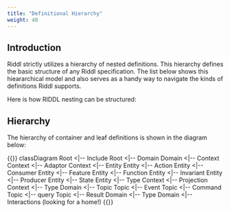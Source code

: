 ```yaml
---
title: "Definitional Hierarchy"
weight: 40
---
```

## Introduction

Riddl strictly utilizes a hierarchy of nested definitions. This hierarchy defines the
basic structure of any Riddl specification. The list below shows this hieararchical model and
also serves as a handy way to navigate the kinds of definitions Riddl supports.

Here is how RIDDL nesting can be structured:

## Hierarchy
The hierarchy of container and leaf definitions is shown in the diagram below:

{{<mermaid>}} classDiagram
Root <|-- Include
Root <|-- Domain
Domain <|-- Context
Context <|-- Adaptor
Context <|-- Entity
Entity <|-- Action
Entity <|-- Consumer
Entity <|-- Feature
Entity <|-- Function
Entity <|-- Invariant
Entity <|-- Producer
Entity <|-- State
Entity <|-- Type
Context <|-- Projection
Context <|-- Type
Domain <|-- Topic
Topic <|-- Event
Topic <|-- Command
Topic <|-- query
Topic <|-- Result
Domain <|-- Type
Domain <|-- Interactions (looking for a home!)
{{</mermaid>}}
